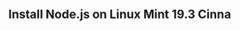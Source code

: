 
## Install Node.js on Linux Mint 19.3 Cinna
<!--stackedit_data:
eyJoaXN0b3J5IjpbLTQyMzg2MTg3MV19
-->